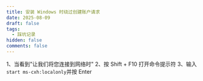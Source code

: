```yaml
---
title: 安装 Windows 时绕过创建账户请求
date: 2025-08-09
draft: false
tags:
  - 踩坑记录
hidden: false
comments: false
---
```

 1、当看到"让我们将您连接到网络时"
 2、按 Shift + F10 打开命令提示符
 3、输入`start ms-cxh:localonly`并按 Enter
 